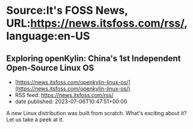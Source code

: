 # Source:It's FOSS News, URL:https://news.itsfoss.com/rss/, language:en-US

## Exploring openKylin: China's 1st Independent Open-Source Linux OS
 - [https://news.itsfoss.com/openkylin-linux-os/](https://news.itsfoss.com/openkylin-linux-os/)
 - RSS feed: https://news.itsfoss.com/rss/
 - date published: 2023-07-06T10:47:51+00:00

A new Linux distribution was built from scratch. What's exciting about it? Let us take a peek at it.

